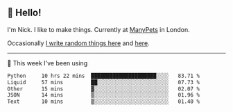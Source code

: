 ## 👋 Hello! 

I'm Nick. I like to make things. Currently at [ManyPets](https://manypets.com) in London.

Occasionally [I write random things here](https://nicksnell.com) and [here](https://twitter.com/nicksnell).

-------

🚀 This week I've been using

<!--START_SECTION:waka-->

```txt
Python     10 hrs 22 mins  █████████████████████░░░░   83.71 %
Liquid     57 mins         ██░░░░░░░░░░░░░░░░░░░░░░░   07.73 %
Other      15 mins         ▓░░░░░░░░░░░░░░░░░░░░░░░░   02.07 %
JSON       14 mins         ▒░░░░░░░░░░░░░░░░░░░░░░░░   01.96 %
Text       10 mins         ▒░░░░░░░░░░░░░░░░░░░░░░░░   01.40 %
```

<!--END_SECTION:waka-->
